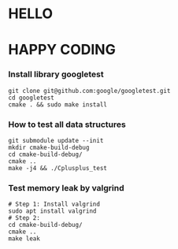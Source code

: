 # HELLO
# HAPPY CODING
### Install library googletest
```
git clone git@github.com:google/googletest.git
cd googletest
cmake . && sudo make install
```
### How to test all data structures
```
git submodule update --init
mkdir cmake-build-debug
cd cmake-build-debug/
cmake ..
make -j4 && ./Cplusplus_test
```
### Test memory leak by valgrind
```
# Step 1: Install valgrind
sudo apt install valgrind
# Step 2:
cd cmake-build-debug/
cmake ..
make leak
```
